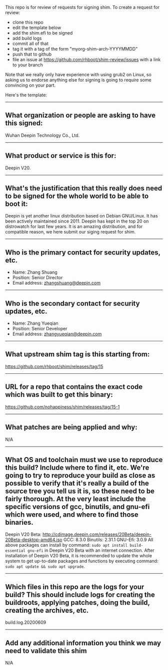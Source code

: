This repo is for review of requests for signing shim.  To create a request for review:

- clone this repo
- edit the template below
- add the shim.efi to be signed
- add build logs
- commit all of that
- tag it with a tag of the form "myorg-shim-arch-YYYYMMDD"
- push that to github
- file an issue at https://github.com/rhboot/shim-review/issues with a link to your branch

Note that we really only have experience with using grub2 on Linux, so asking
us to endorse anything else for signing is going to require some convincing on
your part.

Here's the template:

-------------------------------------------------------------------------------
What organization or people are asking to have this signed:
-------------------------------------------------------------------------------
Wuhan Deepin Technology Co., Ltd.

-------------------------------------------------------------------------------
What product or service is this for:
-------------------------------------------------------------------------------
Deepin V20.

-------------------------------------------------------------------------------
What's the justification that this really does need to be signed for the whole world to be able to boot it:
-------------------------------------------------------------------------------
Deepin is yet another linux distribution based on Debian GNU/Linux. It has been actively maintained since 2011.
Deepin has kept in the top 20 on distrowatch for last few years.
It is an amazing distribution, and for compatible reason, we here submit our siging request for shim.

-------------------------------------------------------------------------------
Who is the primary contact for security updates, etc.
-------------------------------------------------------------------------------
- Name: Zhang Shuang
- Position: Senior Director
- Email address: zhangshuang@deepin.com

-------------------------------------------------------------------------------
Who is the secondary contact for security updates, etc.
-------------------------------------------------------------------------------
- Name: Zhang Yueqian
- Position: Senior Developer
- Email address: zhangyueqian@deepin.com

-------------------------------------------------------------------------------
What upstream shim tag is this starting from:
-------------------------------------------------------------------------------
https://github.com/rhboot/shim/releases/tag/15

-------------------------------------------------------------------------------
URL for a repo that contains the exact code which was built to get this binary:
-------------------------------------------------------------------------------
https://github.com/nohappiness/shim/releases/tag/15-1

-------------------------------------------------------------------------------
What patches are being applied and why:
-------------------------------------------------------------------------------
N/A

-------------------------------------------------------------------------------
What OS and toolchain must we use to reproduce this build?  Include where to find it, etc.  We're going to try to reproduce your build as close as possible to verify that it's really a build of the source tree you tell us it is, so these need to be fairly thorough. At the very least include the specific versions of gcc, binutils, and gnu-efi which were used, and where to find those binaries.
-------------------------------------------------------------------------------
Deepin V20 Beta: http://cdimage.deepin.com/releases/20Beta/deepin-20Beta-desktop-amd64.iso
GCC: 8.3.0
Binutils: 2.31.1
GNU-Efi: 3.0.9
All above packages can install by command: `sudo apt install build-essential gnu-efi` in Deepin V20 Beta with an internet connection.
After installation of Deepin V20 Beta, it is recommended to update the whole system to get up-to-date packages and functions by executing command: `sudo apt update && sudo apt upgrade`.

-------------------------------------------------------------------------------
Which files in this repo are the logs for your build?   This should include logs for creating the buildroots, applying patches, doing the build, creating the archives, etc.
-------------------------------------------------------------------------------
build.log.20200609

-------------------------------------------------------------------------------
Add any additional information you think we may need to validate this shim
-------------------------------------------------------------------------------
N/A
